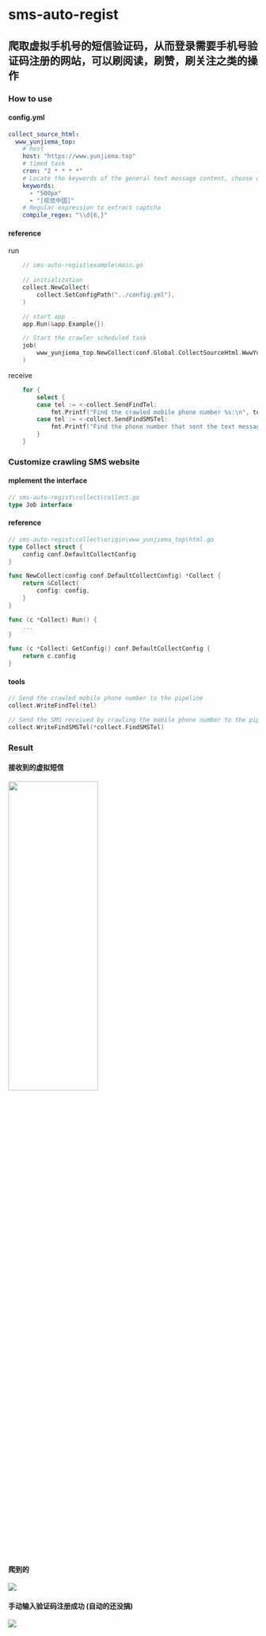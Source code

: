 # sms-auto-regist 
## 爬取虚拟手机号的短信验证码，从而登录需要手机号验证码注册的网站，可以刷阅读，刷赞，刷关注之类的操作
<h>

### How to use

#### config.yml
```yml
collect_source_html:
  www_yunjiema_top:
    # host
    host: "https://www.yunjiema.top"
    # timed task
    cron: "2 * * * *"
    # Locate the keywords of the general text message content, choose one of multiple keywords
    keywords:
      - "500px"
      - "[视觉中国]"
    # Regular expression to extract captcha
    compile_regex: "\\d{6,}"	
```	
	
	
	
#### reference 

run

```go
    // sms-auto-regist\example\main.go
	
    // initialization 
	collect.NewCollect(
		collect.SetConfigPath("../config.yml"),
	)

	// start app
	app.Run(&app.Example{})

	// Start the crawler scheduled task
	job(
		www_yunjiema_top.NewCollect(conf.Global.CollectSourceHtml.WwwYunjiemaTop),
	)
```

receive
```go
	for {
		select {
		case tel := <-collect.SendFindTel:
			fmt.Printf("Find the crawled mobile phone number %s:\n", tel)
		case tel := <-collect.SendFindSMSTel:
			fmt.Printf("Find the phone number that sent the text message%s:\n", tel)
		}
	}
```


### Customize crawling SMS website

#### mplement the interface
```go
// sms-auto-regist\collect\collect.go
type Job interface
```

#### reference
```go
// sms-auto-regist\collect\origin\www_yunjiema_top\html.go
type Collect struct {
	config conf.DefaultCollectConfig
}

func NewCollect(config conf.DefaultCollectConfig) *Collect {
	return &Collect{
		config: config,
	}
}

func (c *Collect) Run() {
	...
}

func (c *Collect) GetConfig() conf.DefaultCollectConfig {
	return c.config
}
```

#### tools
```go
// Send the crawled mobile phone number to the pipeline
collect.WriteFindTel(tel)

// Send the SMS received by crawling the mobile phone number to the pipeline
collect.WriteFindSMSTel(*collect.FindSMSTel)
```


### Result
#### 接收到的虚拟短信  

<image src="https://user-images.githubusercontent.com/20228139/200343258-7c6696c1-79c6-4b31-99dd-5f85b8e8bb91.png" width=60% height=40%>

#### 爬到的 
  
<image src="https://user-images.githubusercontent.com/20228139/200343508-05558328-6469-4d47-9894-7a50bdff2afb.png">

#### 手动输入验证码注册成功 (自动的还没搞)

<image src="https://user-images.githubusercontent.com/20228139/200343210-e8481c0e-551e-4e89-a73d-5edd9f34ab8b.png">
